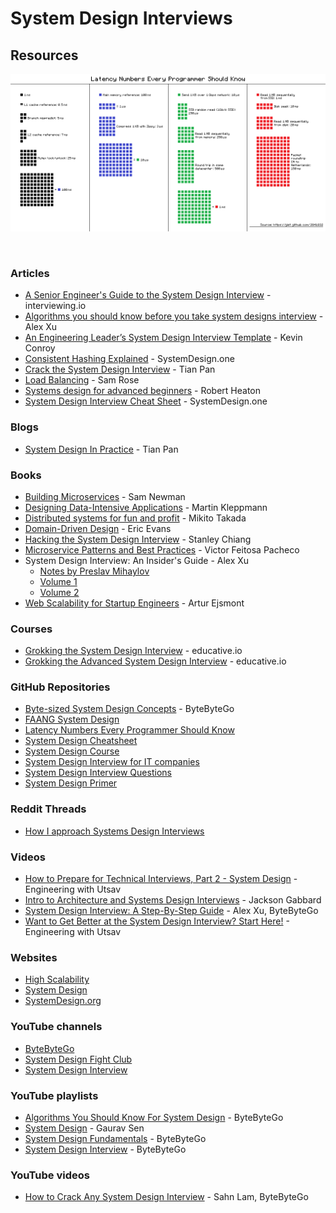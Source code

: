 # System Design Interviews

## Resources

![](<../../.gitbook/assets/immagine (5).png>)

<figure><img src="https://substackcdn.com/image/fetch/f_auto,q_auto:good,fl_progressive:steep/https%3A%2F%2Fsubstack-post-media.s3.amazonaws.com%2Fpublic%2Fimages%2F25d7ba1c-b55d-4307-baee-03f05c376f4b_3888x4096.jpeg" alt=""><figcaption></figcaption></figure>

### Articles

* [A Senior Engineer's Guide to the System Design Interview](https://interviewing.io/guides/system-design-interview) - interviewing.io
* [Algorithms you should know before you take system designs interview](https://blog.bytebytego.com/p/algorithms-you-should-know-before) - Alex Xu
* [An Engineering Leader’s System Design Interview Template](https://docs.google.com/document/d/1ckl5roGhYkZAEBfaJHZT_-80upmhfzBZWAGmXvPJd3U/edit#heading=h.xg3o3psx1mah) - Kevin Conroy
* [Consistent Hashing Explained](https://systemdesign.one/consistent-hashing-explained/) - SystemDesign.one
* [Crack the System Design Interview](https://tianpan.co/notes/2016-02-13-crack-the-system-design-interview) - Tian Pan
* [Load Balancing](https://samwho.dev/load-balancing/) - Sam Rose
* [Systems design for advanced beginners](https://robertheaton.com/2020/04/06/systems-design-for-advanced-beginners/) - Robert Heaton
* [System Design Interview Cheat Sheet](https://systemdesign.one/system-design-interview-cheatsheet/) - SystemDesign.one

### Blogs

* [System Design In Practice](https://tianpan.co/notes/2016-02-13-crack-the-system-design-interview) - Tian Pan

### Books

* [Building Microservices](https://smile.amazon.co.uk/Building-Microservices-Second-Sam-Newman/dp/1492034029/) - Sam Newman
* [Designing Data-Intensive Applications](https://smile.amazon.co.uk/Designing-Data-Intensive-Applications-Reliable-Maintainable/dp/1449373321/) - Martin Kleppmann
* [Distributed systems for fun and profit](http://book.mixu.net/distsys/index.html) - Mikito Takada
* [Domain-Driven Design](https://smile.amazon.co.uk/Domain-Driven-Design-Tackling-Complexity-Software/dp/0321125215/) - Eric Evans
* [Hacking the System Design Interview](https://www.amazon.co.uk/dp/B0B7QHRK5Q) - Stanley Chiang
* [Microservice Patterns and Best Practices](https://smile.amazon.co.uk/Microservice-Patterns-Best-Practices-microservices/dp/1788474031/) - Victor Feitosa Pacheco
* System Design Interview: An Insider's Guide - Alex Xu
  * [Notes by Preslav Mihaylov](https://github.com/preslavmihaylov/booknotes/blob/master/system-design/system-design-interview/README.md)
  * [Volume 1](https://www.amazon.co.uk/dp/B08CMF2CQF)
  * [Volume 2](https://smile.amazon.co.uk/dp/1736049119/)
* [Web Scalability for Startup Engineers](https://smile.amazon.co.uk/Scalability-Startup-Engineers-Artur-Ejsmont/dp/0071843655/) - Artur Ejsmont

### Courses

* [Grokking the System Design Interview](https://www.educative.io/courses/grokking-the-system-design-interview) - educative.io
* [Grokking the Advanced System Design Interview](https://www.educative.io/courses/grokking-adv-system-design-intvw) - educative.io

### GitHub Repositories

* [Byte-sized System Design Concepts](https://github.com/ByteByteGoHq/system-design-101) - ByteByteGo
* [FAANG System Design](https://github.com/neerazz/faang-system-design)
* [Latency Numbers Every Programmer Should Know](https://gist.github.com/jboner/2841832)
* [System Design Cheatsheet](https://gist.github.com/vasanthk/485d1c25737e8e72759f)
* [System Design Course](https://github.com/karanpratapsingh/system-design)
* [System Design Interview for IT companies](https://github.com/checkcheckzz/system-design-interview)
* [System Design Interview Questions](https://github.com/sid24rane/System-Design-Interview-Questions)
* [System Design Primer](https://github.com/donnemartin/system-design-primer)

### Reddit Threads

* [How I approach Systems Design Interviews](https://www.reddit.com/r/ExperiencedDevs/comments/s5sw1h/how_i_approach_systems_design_interviews/)

### Videos

* [How to Prepare for Technical Interviews, Part 2 - System Design](https://www.youtube.com/watch?v=9N2S3JZffeg) - Engineering with Utsav
* [Intro to Architecture and Systems Design Interviews](https://www.youtube.com/watch?v=ZgdS0EUmn70) - Jackson Gabbard
* [System Design Interview: A Step-By-Step Guide](https://www.youtube.com/watch?v=i7twT3x5yv8) - Alex Xu, ByteByteGo
* [Want to Get Better at the System Design Interview? Start Here!](https://www.youtube.com/watch?v=XxB1BCuvu9A) - Engineering with Utsav

### Websites

* [High Scalability](http://highscalability.com/)
* [System Design](https://systemdesign.one/)
* [SystemDesign.org](https://docs.google.com/document/d/1pOarvQbjzLd9tz5ZuxktyrYsZ41mbWba5_LUeFj65lI/edit)

### YouTube channels

* [ByteByteGo](https://www.youtube.com/@ByteByteGo/videos)
* [System Design Fight Club](https://www.youtube.com/channel/UC5_QAB65IbajYkL6hzoY-gg/videos)
* [System Design Interview](https://www.youtube.com/c/SystemDesignInterview/videos)

### YouTube playlists

* [Algorithms You Should Know For System Design](https://www.youtube.com/playlist?list=PLCRMIe5FDPsdSsAdVfub8OCVeFi-5m06O) - ByteByteGo
* [System Design](https://www.youtube.com/playlist?list=PLMCXHnjXnTnvo6alSjVkgxV-VH6EPyvoX) - Gaurav Sen
* [System Design Fundamentals](https://www.youtube.com/playlist?list=PLCRMIe5FDPse7NNmQP5UziLjXjkHW3gqA) - ByteByteGo
* [System Design Interview](https://www.youtube.com/playlist?list=PLCRMIe5FDPseVvwzRiCQBmNOVUIZSSkP8) - ByteByteGo

### YouTube videos

* [How to Crack Any System Design Interview](https://www.youtube.com/watch?v=o-k7h2G3Gco) - Sahn Lam, ByteByteGo

